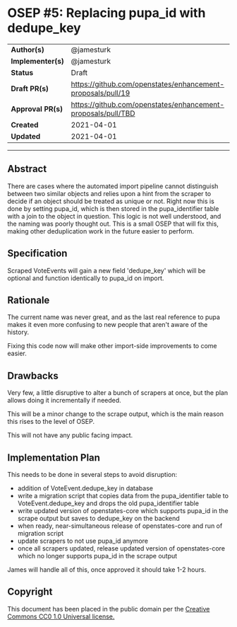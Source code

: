 # OSEP #5: Replacing pupa_id with dedupe_key

|                    |            |
|--------------------|------------|
| **Author(s)**      | @jamesturk |
| **Implementer(s)** | @jamesturk |
| **Status**         |   Draft    |
| **Draft PR(s)**    | https://github.com/openstates/enhancement-proposals/pull/19 |
| **Approval PR(s)** | https://github.com/openstates/enhancement-proposals/pull/TBD |
| **Created**        | 2021-04-01 |
| **Updated**        | 2021-04-01 |

---

## Abstract

There are cases where the automated import pipeline cannot distinguish between two similar objects and relies upon a hint from the scraper to decide if an object should be treated as unique or not.
Right now this is done by setting pupa_id, which is then stored in the pupa_identifier table with a join to the object in question.
This logic is not well understood, and the naming was poorly thought out.
This is a small OSEP that will fix this, making other deduplication work in the future easier to perform.

## Specification

Scraped VoteEvents will gain a new field 'dedupe_key' which will be optional and function identically to pupa_id on import.

## Rationale

The current name was never great, and as the last real reference to pupa makes it even more confusing to new people that aren't aware of the history.

Fixing this code now will make other import-side improvements to come easier.

## Drawbacks

Very few, a little disruptive to alter a bunch of scrapers at once, but the plan allows doing it incrementally if needed.

This will be a minor change to the scrape output, which is the main reason this rises to the level of OSEP.

This will not have any public facing impact.

## Implementation Plan

This needs to be done in several steps to avoid disruption:

- addition of VoteEvent.dedupe_key in database
- write a migration script that copies data from the pupa_identifier table to VoteEvent.dedupe_key and drops the old pupa_identifier table
- write updated version of openstates-core which supports pupa_id in the scrape output but saves to dedupe_key on the backend
- when ready, near-simultaneous release of openstates-core and run of migration script
- update scrapers to not use pupa_id anymore
- once all scrapers updated, release updated version of openstates-core which no longer supports pupa_id in the scrape output

James will handle all of this, once approved it should take 1-2 hours.

## Copyright

This document has been placed in the public domain per the [Creative Commons CC0 1.0 Universal license.](https://creativecommons.org/publicdomain/zero/1.0/deed)
